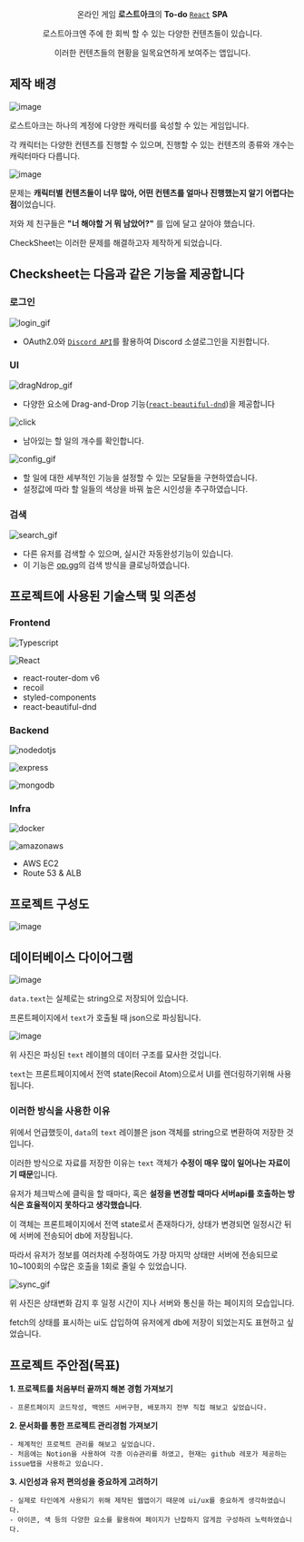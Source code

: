 

<div align="center">

온라인 게임 **로스트아크**의 **To-do** [`React`](https://facebook.github.io/react/) **SPA**

로스트아크엔 주에 한 회씩 할 수 있는 다양한 컨텐츠들이 있습니다.

이러한 컨텐츠들의 현황을 일목요연하게 보여주는 앱입니다.

</div>
 

## 제작 배경

![image](https://github.com/laybacksound96/check-project/assets/85489519/92fd3923-2e51-45d7-9e81-e1f024b9172a)

로스트아크는 하나의 계정에 다양한 캐릭터를 육성할 수 있는 게임입니다.

각 캐릭터는 다양한 컨텐츠를 진행할 수 있으며, 진행할 수 있는 컨텐츠의 종류와 개수는 캐릭터마다 다릅니다.

![image](https://github.com/laybacksound96/check-project/assets/85489519/521322e8-e21b-4bf6-a3e7-155981b6b59d)

문제는 **캐릭터별 컨텐츠들이 너무 많아, 어떤 컨텐츠를 얼마나 진행했는지 알기 어렵다는 점**이었습니다.

저와 제 친구들은 **"너 해야할 거 뭐 남았어?"** 를 입에 달고 살아야 했습니다.

CheckSheet는 이러한 문제를 해결하고자 제작하게 되었습니다.

## Checksheet는 다음과 같은 기능을 제공합니다

### 로그인
![login_gif](https://github.com/laybacksound96/check-project/assets/85489519/7804fa56-1235-436d-9768-f405b568aff7)
- OAuth2.0와 [`Discord API`](https://discord.com/developers/applications/1107519062570975293/oauth2/general)를 활용하여 Discord 소셜로그인을 지원합니다.

### UI
![dragNdrop_gif](https://github.com/laybacksound96/check-project/assets/85489519/b19ecc42-9078-4e04-8ceb-78548904e9b9)
- 다양한 요소에 Drag-and-Drop 기능([`react-beautiful-dnd`](https://github.com/atlassian/react-beautiful-dnd))을 제공합니다 

![click](https://github.com/laybacksound96/check-project/assets/85489519/96a67aca-b18b-425e-bb0b-a32c1465811e)

- 남아있는 할 일의 개수를 확인합니다. 

![config_gif](https://github.com/laybacksound96/check-project/assets/85489519/d809d35e-51b0-4cb2-8131-c2e0ced02ff8)
- 할 일에 대한 세부적인 기능을 설정할 수 있는 모달들을 구현하였습니다.
- 설정값에 따라 할 일들의 색상을 바꿔 높은 시인성을 추구하였습니다.

### 검색
![search_gif](https://github.com/laybacksound96/check-project/assets/85489519/28aea34a-0c72-4523-b5f3-f08580e5d040)

- 다른 유저를 검색할 수 있으며, 실시간 자동완성기능이 있습니다.
- 이 기능은 [op.gg](https://www.op.gg/)의 검색 방식을 클로닝하였습니다.

## 프로젝트에 사용된 기술스택 및 의존성

### Frontend
![Typescript](https://img.shields.io/badge/typescript-3178C6?style=for-the-badge&logo=typescript&logoColor=white)

![React](https://img.shields.io/badge/react-61DAFB?style=for-the-badge&logo=react&logoColor=white)
  - react-router-dom v6
  - recoil
  - styled-components
  - react-beautiful-dnd

### Backend
![nodedotjs](https://img.shields.io/badge/node.js-339933?style=for-the-badge&logo=nodedotjs&logoColor=white)

![express](https://img.shields.io/badge/express-000000?style=for-the-badge&logo=express&logoColor=white)

![mongodb](https://img.shields.io/badge/mongodb-47A248?style=for-the-badge&logo=mongodb&logoColor=white)

### Infra

![docker](https://img.shields.io/badge/docker-2496ED?style=for-the-badge&logo=docker&logoColor=white)

![amazonaws](https://img.shields.io/badge/amazon_aws-232F3E?style=for-the-badge&logo=amazonaws&logoColor=white)
  - AWS EC2
  - Route 53 & ALB


## 프로젝트 구성도
![image](https://github.com/laybacksound96/check-project/assets/85489519/d6d82888-5b5a-4dd0-9733-d0bce2dc95f6)

## 데이터베이스 다이어그램
![image](https://github.com/laybacksound96/check-project/assets/85489519/9a2fcadf-bae5-454c-b0e1-3b1ec2b70b10)

`data.text`는 실제로는 string으로 저장되어 있습니다.

프론트페이지에서 `text`가 호출될 때 json으로 파싱됩니다.

![image](https://github.com/laybacksound96/check-project/assets/85489519/42665213-02dd-4383-9205-b76cdcdaab78)

위 사진은 파싱된 `text` 레이블의 데이터 구조를 묘사한 것입니다.

`text`는 프론트페이지에서 전역 state(Recoil Atom)으로서 UI를 렌더링하기위해 사용됩니다.

### 이러한 방식을 사용한 이유

위에서 언급했듯이, `data`의 `text` 레이블은 json 객체를 string으로 변환하여 저장한 것입니다.

이러한 방식으로 자료를 저장한 이유는 `text` 객체가 **수정이 매우 많이 일어나는 자료이기 때문**입니다.

유저가 체크박스에 클릭을 할 때마다, 혹은 **설정을 변경할 때마다 서버api를 호출하는 방식은 효율적이지 못하다고 생각했습니다**.

이 객체는 프론트페이지에서 전역 state로서 존재하다가, 상태가 변경되면 일정시간 뒤에 서버에 전송되어 db에 저장됩니다.

따라서 유저가 정보를 여러차례 수정하여도 가장 마지막 상태만 서버에 전송되므로 10~100회의 수많은 호출을 1회로 줄일 수 있었습니다.

![sync_gif](https://github.com/laybacksound96/check-project/assets/85489519/a4d96d3d-336e-4265-a4e1-adc79850c6c0)

위 사진은 상태변화 감지 후 일정 시간이 지나 서버와 통신을 하는 페이지의 모습입니다.

fetch의 상태를 표시하는 ui도 삽입하여 유저에게 db에 저장이 되었는지도 표현하고 싶었습니다.

## 프로젝트 주안점(목표)

**1. 프로젝트를 처음부터 끝까지 해본 경험 가져보기**

    - 프론트페이지 코드작성, 백엔드 서버구현, 배포까지 전부 직접 해보고 싶었습니다.
     
**2. 문서화를 통한 프로젝트 관리경험 가져보기**

    - 체계적인 프로젝트 관리를 해보고 싶었습니다.
    - 처음에는 Notion을 사용하여 각종 이슈관리를 하였고, 현재는 github 레포가 제공하는 issue탭을 사용하고 있습니다.
    
**3. 시인성과 유저 편의성을 중요하게 고려하기**

    - 실제로 타인에게 사용되기 위해 제작된 웹앱이기 때문에 ui/ux를 중요하게 생각하였습니다.
    - 아이콘, 색 등의 다양한 요소를 활용하여 페이지가 난잡하지 않게끔 구성하려 노력하였습니다.
 
